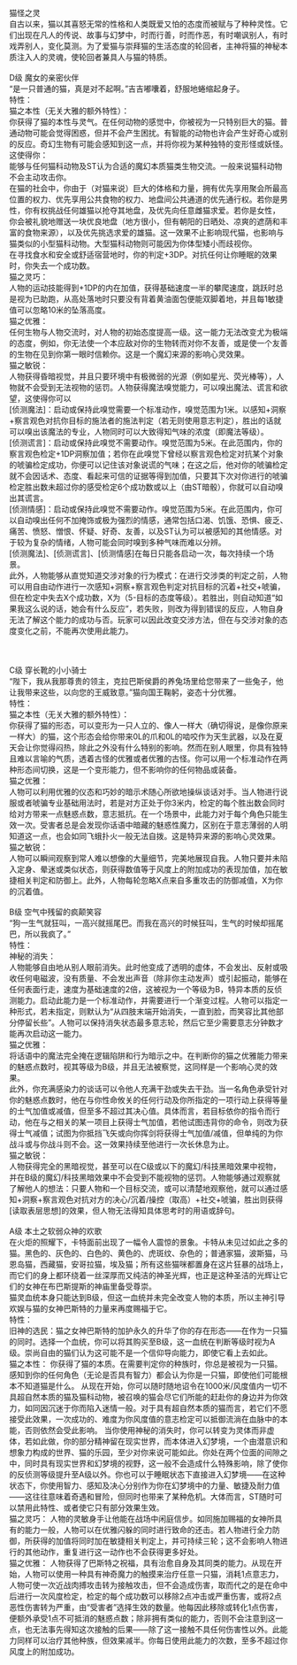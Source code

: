 <title>猫怪之灵</title>
<meta name="GENERATOR" content="WinCHM">
<meta http-equiv="Content-Type" content="text/html; charset=gb2312">
<br>猫怪之灵
<br>自古以来，猫以其喜怒无常的性格和人类既爱又怕的态度而被赋与了种种灵性。它们出现在凡人的传说、故事与幻梦中，时而行善，时而作恶，有时嘲讽别人，有时戏弄别人，变化莫测。为了爱猫与崇拜猫的生活态度的轮回者，主神将猫的神秘本质注入人的灵魂，使轮回者兼具人与猫的特质。
<br>
<br>D级 魔女的亲密伙伴
<br>“是一只普通的猫，真是对不起啊。”吉吉嘟囔着，舒服地蜷缩起身子。
<br>特性：
<br>猫之本性（无关大雅的额外特性）：
<br>你获得了猫的本性与灵气。在任何动物的感觉中，你被视为一只特别巨大的猫。普通动物可能会觉得困惑，但并不会产生困扰。有智能的动物也许会产生好奇心或别的反应。奇幻生物有可能会感知到这一点，并将你视为某种独特的变形怪或妖怪。这使得你：
<br>能够与任何猫科动物及ST认为合适的魔幻本质猫类生物交流。一般来说猫科动物不会主动攻击你。
<br>在猫的社会中，你由于（对猫来说）巨大的体格和力量，拥有优先享用聚会所最高位置的权力、优先享用公共食物的权力、地盘间公共通道的优先通行权。若你是男性，你有权挑战任何雄猫以抢夺其地盘，及优先向任意雌猫求爱。若你是女性， 你会被礼貌地赠送一块优良地盘（地方很小，但有朝阳的日晒处、凉爽的遮荫和丰富的食物来源），以及优先挑选求爱的雄猫。这一效果不止影响现代猫，也影响与猫类似的小型猫科动物。大型猫科动物则可能因为你体型矮小而歧视你。
<br>在寻找食水和安全或舒适宿营地时，你的判定+3DP。对抗任何让你睡眠的效果时，你失去一个成功数。
<br>猫之灵巧：
<br>人物的运动技能得到+1DP的内在加值，获得基础速度一半的攀爬速度，跳跃时总是视为已助跑，从高处落地时只要没有背着黄油面包便能双脚着地，并且每1敏捷值可以忽略10米的坠落高度。
<br>猫之优雅：
<br>任何生物与人物交流时，对人物的初始态度提高一级。这一能力无法改变尤为极端的态度，例如，你无法使一个本应敌对你的生物转而对你不友善，或是使一个友善的生物在见到你第一眼时信赖你。这是一个魔幻来源的影响心灵效果。
<br>猫之敏锐：
<br>人物获得昏暗视觉，并且只要环境中有极微弱的光源（例如星光、荧光棒等），人物就不会受到无法视物的惩罚。人物获得魔法嗅觉能力，可以嗅出魔法、谎言和欲望，这使得你可以
<br>[侦测魔法]：启动或保持此嗅觉需要一个标准动作，嗅觉范围为1米。以感知+洞察+察言观色对抗你目标的施法者的施法判定（若无则使用意志判定），胜出的话就可以嗅出该魔法的专业，人物同时可以大致得知气味的浓度（即魔法等级）。
<br>[侦测谎言]：启动或保持此嗅觉不需要动作。嗅觉范围为5米。在此范围内，你的察言观色检定+1DP洞察加值；若你在此嗅觉下曾经以察言观色检定对抗某个对象的唬骗检定成功，你便可以记住该对象说谎的气味；在这之后，他对你的唬骗检定就不会因话术、态度、看起来可信的证据等得到加值，只要其下次对你进行的唬骗检定胜出数未超过你的感受检定6个成功数或以上（由ST暗骰），你就可以自动嗅出其谎言。
<br>[侦测情感]：启动或保持此嗅觉不需要动作。嗅觉范围为5米。在此范围内，你可以自动嗅出任何不加掩饰或极为强烈的情感，通常包括口渴、饥饿、恐惧、疲乏、痛苦、愤怒、憎恨、怀疑、好奇、友善，以及ST认为可以被感知的其他情感。对于较为复杂的情绪，人物可能会同时嗅到多种气味而难以分辨。 
<br>[侦测魔法]、[侦测谎言]、[侦测情感]在每日只能各启动一次，每次持续一个场景。 
<br>此外，人物能够从直觉知道交涉对象的行为模式：在进行交涉类的判定之前，人物可以用自由动作进行一次感知+洞察+察言观色判定对抗目标的沉着+社交+唬骗，但在检定中失去X个成功数，X为（5-目标的态度等级）。若胜出，则自动知道“如果我这么说的话，她会有什么反应”，若失败，则改为得到错误的反应，人物自身无法了解这个能力的成功与否。玩家可以因此改变交涉方法，但在与交涉对象的态度变化之前，不能再次使用此能力。
<br>
<br>
<br>
<br>C级 穿长靴的小小骑士
<br>“陛下，我从我那尊贵的领主，克拉巴斯侯爵的养兔场里给您带来了一些兔子，他让我带来这些，以向您的王威致意。”猫向国王鞠躬，姿态十分优雅。
<br>特性：
<br>猫之本性（无关大雅的额外特性）：
<br>你获得了猫的形态，可以变形为一只人立的、像人一样大（确切得说，是像你原来一样大）的猫，这个形态会给你带来0L的爪和0L的啮咬作为天生武器，以及在夏天会让你觉得闷热，除此之外没有什么特别的影响。然而在别人眼里，你具有独特且难以言喻的气质，透着古怪的优雅或者优雅的古怪。你可以用一个标准动作在两种形态间切换，这是一个变形能力，但不影响你的任何物品或装备。
<br>猫之优雅：
<br>人物可以利用优雅的仪态和巧妙的暗示术随心所欲地操纵谈话对手。当人物进行说服或者唬骗专业基础用法时，若是对方正处于你3米内，检定的每个胜出数会同时给对方带来一点魅惑点数，意志抵抗。在一个场景中，此能力对于每个角色只能生效一次。受害者总是会发现你话语中暗藏的魅惑性魔力，区别在于意志薄弱的人明知道这一点，也会如同飞蛾扑火一般无法自拨。这是特异来源的影响心灵效果。 
<br>猫之敏锐：
<br>人物可以瞬间观察到常人难以想像的大量细节，完美地展现自我。人物只要并未陷入定身、晕迷或类似状态，则获得数值等于风度上的附加成功的表现加值，加在敏捷相关判定和防御上。此外，人物每轮忽略X点来自多重攻击的防御减值，X为你的沉着值。
<br>
<br>B级 空气中残留的疯颠笑容
<br>“狗一生气就狂叫，一高兴就摇尾巴。而我在高兴的时候狂叫，生气的时候却摇尾巴，所以我疯了。”
<br>特性：
<br>神秘的消失：
<br>人物能够自由地从别人眼前消失。此时他变成了透明的虚体，不会发出、反射或吸收任何电磁波，没有质量、不会发出声音（除非你主动发声）或引起振动，能够在任何表面行走，速度为基础速度的2倍，这被视为一个等级为B，特异本质的反侦测能力。启动此能力是一个标准动作，并需要进行一个渐变过程。人物可以指定一种形式，若未指定，则默认为“从四肢末端开始消失，一直到脸，而笑容比其他部分停留长些”。人物可以保持消失状态最多意志轮，然后它至少需要意志分钟数才能再次启动这一能力。
<br>猫之优雅：
<br>将话语中的魔法完全掩在逻辑陷阱和行为暗示之中。在判断你的猫之优雅能力带来的魅惑点数时，视其等级为B级，并且无法被察觉，这同样是一个影响心灵的效果。
<br>此外，你充满感染力的谈话可以令他人充满干劲或失去干劲。当一名角色承受针对你的魅惑点数时，他在与你性命攸关的任何行动及你所指定的一项行动上获得等量的士气加值或减值，但至多不超过其决心值。具体而言，若目标依你的指令而行动，他在与之相关的某一项目上获得士气加值，若他试图违背你的命令，则改为获得士气减值；试图为你抵挡飞矢或向你挥剑将获得士气加值/减值，但单纯的为你战斗或与你战斗则不会。这一效果持续至他进行一次长休息为止。
<br>猫之敏锐：
<br>人物获得完全的黑暗视觉，甚至可以在C级或以下的魔幻/科技黑暗效果中视物，并在B级的魔幻/科技黑暗效果中不会受到不能视物的惩罚。人物能够通过观察就了解他人的想法：只要人物和一个目标交流，或可以清楚地观察他，就可以通过感知+洞察+察言观色对抗对方的决心/沉着/操控（取高）+社交+唬骗，胜出则获得[读取表层思想]的效果，但人物无法得知具体思考时的用语或辞句。
<br>
<br>A级 本土之软弱众神的欢歌
<br>在火炬的照耀下，卡特面前出现了一幅令人震惊的景象。卡特从未见过如此之多的猫。黑色的、灰色的、白色的、黄色的、虎斑纹、杂色的；普通家猫，波斯猫，马恩岛猫，西藏猫，安哥拉猫，埃及猫；所有这些猫咪都置身在这片狂暴的战场上，而它们的身上都环绕着一丝深厚而又纯洁的神圣光辉，也正是这种圣洁的光辉让它们的女神在布巴斯提斯的神庙里备受尊崇。
<br>猫灵血统本身只能达到B级，但这一血统并未完全改变人物的本质，所以主神引导欢娱与猫的女神巴斯特的力量来再度赐福于它。
<br>特性：
<br>旧神的选民：猫之女神巴斯特的加护永久的升华了你的存在形态——在作为一只猫的同时。选择一个血统，你可以将其购买至B级，这一血统在判断等级时视为A级。崇尚自由的猫们认为这可能不是一个信仰导向能力，即使它看上去如此。
<br>猫之本性：
你获得了猫的本质。在需要判定你的种族时，你总是被视为一只猫。感知到你的任何角色（无论是否具有智力）都会认为你是一只猫，即使他们可能根本不知道猫是什么。
从现在开始，你可以随时随地诏令在1000米/风度值内一切不具超自然本质的猫及猫科动物，被召唤的猫会尽它们所能的赶赴你的身边并为你效力，如同因沉迷于你而陷入迷情一般。对于具有超自然本质的猫而言，若它们不愿接受此效果，一次成功的、难度为你风度值的意志检定可以抵御流淌在血脉中的本能，否则依然会受此影响。
当你使用神秘的消失时，你可以转变为灵体而非虚体，若如此做，你的部分精神留在现实世界，而本体进入幻梦境，一个由潜意识和想象力构成的世界、猫的乐园，至少对你来说可能如此。你处在两个位面的间隙之中，同时具有现实世界和幻梦境的视野，这一般不会造成什么特殊影响，除了使你的反侦测等级提升至A级以外。你也可以于睡眠状态下直接进入幻梦境——在这种状态下，你使用智力、感知及决心分别作为你在幻梦境中的力量、敏捷及耐力值——这往往意味着奇遇和冒险，但同时也带来了某种危机。大体而言，ST随时可以禁用此特性、或者使它只有部分效果生效。
<br>猫之灵巧：
人物的灵敏身手让他能在战场中闲庭信步。如同施加赐福的女神所具有的能力一般，人物可以在优雅闪躲的同时进行致命的还击。若人物进行全力防御，所获得的加值将同时加在敏捷相关判定上，并可持续三轮；这不会影响人物进行的其他动作，重复进行这一动作也不会获得更多好处。
<br>猫之优雅：
人物获得了巴斯特之祝福，具有治愈自身及其同类的能力。从现在开始，人物可以使用一种具有神奇魔力的触摸来治疗任意一只猫，消耗1点意志力，人物可使一次近战肉搏攻击转为接触攻击，但不会造成伤害，取而代之的是在命中后进行一次风度检定，检定的每个成功数可以移除2点冲击或严重伤害，或将2点恶性伤害转为严重，由“受害者”选择生效的数量。他每因此移除或转化1点伤害，便额外承受1点不可抵消的魅惑点数；除非拥有类似的能力，否则不会注意到这一点，也无法事先得知这次接触的后果——除了这一接触不具任何伤害性以外。此能力同样可以治疗其他种族，但效果减半。你每日使用此能力的次数，至多不超过你风度上的附加成功。
